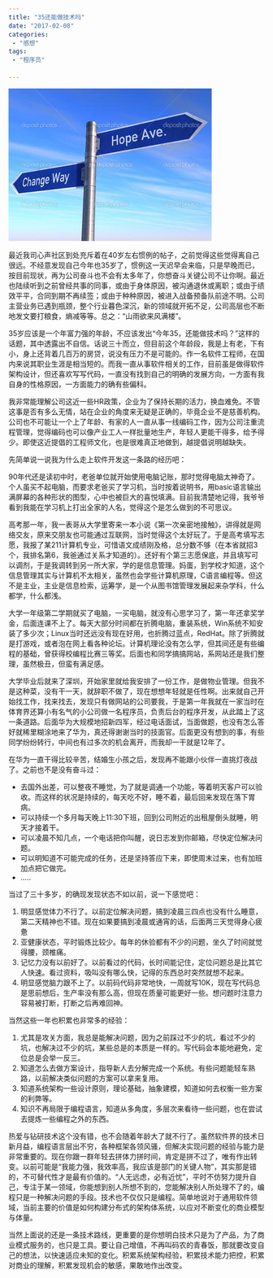 ```yaml
---
title: "35还能做技术吗"
date: "2017-02-08"
categories:
 - "感想"
tags:
 - "程序员"

---
```


![](/images/change/change.jpg)

最近我司心声社区到处充斥着在40岁左右惯例的帖子，之前觉得这些觉得离自己很远。不经意发现自己今年也35岁了，惯例这一天迟早会来临，只是早晚而已，按目前现状，再为公司奋斗也不会有太多年了，你想奋斗关键公司不让你啊。最近也陆续听到之前曾经共事的同事，或由于身体原因，被沟通退休或离职；或由于绩效平平，合同到期不再续签；或由于种种原因，被进入战备预备队前途不明。公司主营业务已遇到瓶颈，整个行业暮色深沉，新的领域就开拓不足，公司高层也不断地发文要打粮食，熵减等等。总之：“山雨欲来风满楼”。

35岁应该是一个年富力强的年龄，不应该发出“今年35，还能做技术吗？”这样的话题，其中透露出不自信。话说三十而立，但目前这个年龄段，我是上有老，下有小，身上还背着几百万的房贷，说没有压力不是可能的。作一名软件工程师，在国内来说其职业生涯是相当短的。而我一直从事软件相关的工作，目前虽是做得软件架构设计，但还喜欢写写代码，一直没有找到自己的明确的发展方向，一方面有我自身的性格原因，一方面能力的确有些偏科。

<!--more-->

我非常能理解公司这近一些HR政策，企业为了保持长期的活力，换血难免。不管这事是否有多么无情，站在企业的角度来无疑是正确的，毕竟企业不是慈善机构。公司也不可能让一个上了年龄、有家的人一直从事一线编码工作，因为公司注重流程管理，觉得编码也可以像产业工人一样批量地生产，年轻人更能干得多，给予得少。即使这近提倡的工程师文化，也是很难真正地做到，越提倡说明越缺失。

先简单说一说我为什么走上软件开发这一条路的经历吧：

90年代还是读初中时，老爸单位就开始使用电脑记账，那时觉得电脑太神奇了。个人虽买不起电脑，而要求老爸买了学习机，当时按着说明书，用basic语言输出满屏幕的各种形状的图型，心中也被巨大的喜悦填满。目前我清楚地记得，我爷爷看到我能在学习机上打出全家的人名，觉得这个是怎么做到的不可思议。

高考那一年，我一表哥从大学里寄来一本小说《第一次亲密地接触》，讲得就是网络交友，原来交朋友也可能通过互联网，当时觉得这个太好玩了。于是高考填写志愿，我报了某211计算机专业，可惜语文成绩刚及格，总分数不够（在本省就招3个，我排名第6，我爸通过关系才知道的）。还好有个第三志愿保底，并且填写可以调剂，于是我调转到另一所大家，学的是信息管理。妈蛋，到学校才知道，这个信息管理其实与计算机不太相关，虽然也会学些计算机原理，C语言编程等。但这不是主业，主业是信息检索，运筹学，是一个从图书馆管理发展起来杂学科，什么都学，什么都浅。

大学一年级第二学期就买了电脑，一买电脑，就没有心思学习了，第一年还拿奖学金，后面连课不上了。每天大部分时间都在折腾电脑，重装系统，Win系统不知安装了多少次；Linux当时还远没有现在好用，也折腾过蓝点，RedHat。除了折腾就是打游戏，或者泡在网上看各种论坛。计算机理论没有怎么学，但其间还是有些编程的基础，曾获得校编程比赛三等奖。后面也和同学搞搞网站，系网站还是我们整理，虽然极丑，但蛮有满足感。

大学毕业后就来了深圳，开始家里就给我安排了一份工作，是做物业管理。但我不是这种菜，没有干一天，就辞职不做了，现在想想年轻就是任性啊。出来就自己开始找工作，找来找去，发现只有做网站的公司要我，于是第一年我就在一家当时在体育界还算小有名气的小公司做一名程序员，负责后台的程序开发，从此踏上了这一条道路。后面华为大规模地招新四军，经过电话面试，当面做题，也没有怎么答好就稀里糊涂地来了华为，真还得谢谢当时的技面官。后面更没有想到的事，有些同学纷纷转行，中间也有过多次的机会离开，而我却一干就是12年了。

在华为一直干得比较辛苦，结婚生小孩之后，发现再不能跟小伙伴一直挑灯夜战了。之前也不是没有奋斗过：

 - 去国外出差，可以整夜不睡觉，为了就是调通一个功能，等着明天客户可以验收。而这样的状况是持续的，每天吃不好，睡不着，最后回来发现在落下胃病。
 - 可以持续一个多月每天晚上11:30下班，回到公司附近的出租屋倒头就睡，明天才接着干。
 - 可以凌晨不知几点，一个电话把你叫醒，说日志发到你邮箱，尽快定位解决问题。
 - 可以明知道不可能完成的任务，还是坚持答应下来，即使周末过来，也有加班加点把它做完。
 - .....

当过了三十多岁，的确现发现状态不如以前，说一下感觉吧：

 1. 明显感觉体力不行了。以前定位解决问题，搞到凌晨三四点也没有什么睡意，第二天精神也不错。现在如果要搞到凌晨或通宵的话，后面两三天觉得身心疲惫
 2. 亚健康状态，平时锻炼比较少。每年的休验都有不少的问题，坐久了时间就觉得腰，颈椎痛。
 3. 记忆力没有以前好了。以前看过的代码，长时间能记住，定位问题总是比其它人快速。看过资料，吸叫没有哪么快，记得的东西总时突然就想不起来。
 4. 明显感觉脑力跟不上了。以前码代码非常地快，一周就写10K，现在写代码总是思前想后，生产率没有那么高，但现在质量可能更好一些。想问题时注意力容易被打断，打断之后再难回神。

当然这些一年也积累也非常多的经验：

 1. 尤其是攻关方面，我总是能解决问题，因为之前踩过不少的坑，看过不少的坑，也解决过不少的坑，某些总是的本质是一样的。写代码会本能地避免，定位总是会举一反三。
 2. 知道怎么去做方案设计，指导新人去分解完成一个系统。有些问题能轻车熟路，以前解决类似问题的方案可以拿来复用。
 3. 知道系统架构一些设计原则，理论基础，抽象建模，知道如何去权衡一些方案的利弊等。
 4. 知识不再局限于编程语言，知道从多角度，多层次来看待一些问题，也在尝试去提炼一些编程之外的东西。

热爱与钻研技术这个没有错，也不会随着年龄大了就不行了。虽然软件界的技术日新月益，编程语言层出不穷，各种框架各领风骚，但解决实现问题的经验与能力是非常重要的。现在你跟一群年轻去拼体力拼时间，肯定是拼不过了，唯有作出转变。以前可能是“我能力强，我效率高，我应该是部门的关键人物”，其实那是错的，不可替代性才是最有价值的。“人无远虑，必有近忧”，平时不仿努力提升自己，专注于某一领域，你能想到别人所想不到的，您能解决别人所处理不了的，编程只是一种解决问题的手段。技术也不仅仅只是编程。简单地说对于通用软件领域，当前主要的价值是如何构建分布式的架构体系统，以应对不断变化的商业模型与体量。

当然上面说的还是一条技术路线，更重要的是你想明白技术只是为了产品，为了商业模式服务的，也只是工具。要让自己增值，不再叫码农的青春饭，那就要改变自己的想法，以快速适应未知的变化。积累系统架构经验，积累技术能力把控，积累对商业的理解，积累发现机会的敏感，果敢地作出改变。





